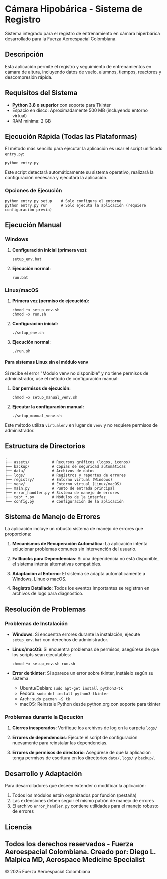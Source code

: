 # Cámara Hipobárica - Sistema de Registro

Sistema integrado para el registro de entrenamiento en cámara hiperbárica desarrollado para la Fuerza Aeroespacial Colombiana.

## Descripción

Esta aplicación permite el registro y seguimiento de entrenamientos en cámara de altura, incluyendo datos de vuelo, alumnos, tiempos, reactores y descompresión rápida.

## Requisitos del Sistema

- **Python 3.8 o superior** con soporte para Tkinter
- Espacio en disco: Aproximadamente 500 MB (incluyendo entorno virtual)
- RAM mínima: 2 GB

## Ejecución Rápida (Todas las Plataformas)

El método más sencillo para ejecutar la aplicación es usar el script unificado `entry.py`:

```
python entry.py
```

Este script detectará automáticamente su sistema operativo, realizará la configuración necesaria y ejecutará la aplicación.

### Opciones de Ejecución

```
python entry.py setup    # Solo configura el entorno
python entry.py run      # Solo ejecuta la aplicación (requiere configuración previa)
```

## Ejecución Manual

### Windows

1. **Configuración inicial (primera vez):**
   ```
   setup_env.bat
   ```

2. **Ejecución normal:**
   ```
   run.bat
   ```

### Linux/macOS

1. **Primera vez (permiso de ejecución):**
   ```
   chmod +x setup_env.sh
   chmod +x run.sh
   ```

2. **Configuración inicial:**
   ```
   ./setup_env.sh
   ```

3. **Ejecución normal:**
   ```
   ./run.sh
   ```

#### Para sistemas Linux sin el módulo venv

Si recibe el error "Módulo venv no disponible" y no tiene permisos de administrador, use el método de configuración manual:

1. **Dar permisos de ejecución:**
   ```
   chmod +x setup_manual_venv.sh
   ```

2. **Ejecutar la configuración manual:**
   ```
   ./setup_manual_venv.sh
   ```

Este método utiliza `virtualenv` en lugar de `venv` y no requiere permisos de administrador.

## Estructura de Directorios

```
.
├── assets/          # Recursos gráficos (logos, iconos)
├── backup/          # Copias de seguridad automáticas
├── data/            # Archivos de datos
├── logs/            # Registros y reportes de errores
├── registry/        # Entorno virtual (Windows)
├── venv/            # Entorno virtual (Linux/macOS)
├── main.py          # Punto de entrada principal
├── error_handler.py # Sistema de manejo de errores
├── tab*_*.py        # Módulos de la interfaz
└── config.py        # Configuración de la aplicación
```

## Sistema de Manejo de Errores

La aplicación incluye un robusto sistema de manejo de errores que proporciona:

1. **Mecanismos de Recuperación Automática**: La aplicación intenta solucionar problemas comunes sin intervención del usuario.

2. **Fallbacks para Dependencias**: Si una dependencia no está disponible, el sistema intenta alternativas compatibles.

3. **Adaptación al Entorno**: El sistema se adapta automáticamente a Windows, Linux o macOS.

4. **Registro Detallado**: Todos los eventos importantes se registran en archivos de logs para diagnóstico.

## Resolución de Problemas

### Problemas de Instalación

- **Windows**: Si encuentra errores durante la instalación, ejecute `setup_env.bat` con derechos de administrador.

- **Linux/macOS**: Si encuentra problemas de permisos, asegúrese de que los scripts sean ejecutables:
  ```
  chmod +x setup_env.sh run.sh
  ```

- **Error de tkinter**: Si aparece un error sobre tkinter, instálelo según su sistema:
  - Ubuntu/Debian: `sudo apt-get install python3-tk`
  - Fedora: `sudo dnf install python3-tkinter`
  - Arch: `sudo pacman -S tk`
  - macOS: Reinstale Python desde python.org con soporte para tkinter

### Problemas durante la Ejecución

1. **Cierres inesperados**: Verifique los archivos de log en la carpeta `logs/`

2. **Errores de dependencias**: Ejecute el script de configuración nuevamente para reinstalar las dependencias.

3. **Errores de permisos de directorio**: Asegúrese de que la aplicación tenga permisos de escritura en los directorios `data/`, `logs/` y `backup/`.

## Desarrollo y Adaptación

Para desarrolladores que deseen extender o modificar la aplicación:

1. Todos los módulos están organizados por función (pestaña)
2. Las extensiones deben seguir el mismo patrón de manejo de errores
3. El archivo `error_handler.py` contiene utilidades para el manejo robusto de errores

## Licencia

Todos los derechos reservados - Fuerza Aeroespacial Colombiana.
Creado por: Diego L. Malpica MD, Aerospace Medicine Specialist
---

© 2025 Fuerza Aeroespacial Colombiana 